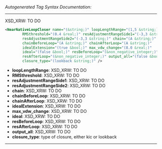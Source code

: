<!-- THIS IS AN AUTOGENERATED FILE: Don't edit it directly, instead change the schema definition in the code itself. -->

_Autogenerated Tag Syntax Documentation:_

---
XSD_XRW: TO DO

```xml
<NearNativeLoopCloser name="(&string;)" loopLengthRange="(1,5 &string;)"
        RMSthreshold="(0.4 &real;)" resAdjustmentRangeSide1="(-3,3 &string;)"
        resAdjustmentRangeSide2="(-3,3 &string;)" chain="(A &string;)"
        chainBeforeLoop="(A &string;)" chainAfterLoop="(A &string;)"
        idealExtension="(true &bool;)" max_vdw_change="(8.0 &real;)"
        ideal="(false &bool;)" resBeforeLoop="(&non_negative_integer;)"
        resAfterLoop="(&non_negative_integer;)" output_all="(false &bool;)"
        closure_type="(lookback &string;)" />
```

-   **loopLengthRange**: XSD_XRW: TO DO
-   **RMSthreshold**: XSD_XRW: TO DO
-   **resAdjustmentRangeSide1**: XSD_XRW: TO DO
-   **resAdjustmentRangeSide2**: XSD_XRW: TO DO
-   **chain**: XSD_XRW: TO DO
-   **chainBeforeLoop**: XSD_XRW: TO DO
-   **chainAfterLoop**: XSD_XRW: TO DO
-   **idealExtension**: XSD_XRW: TO DO
-   **max_vdw_change**: XSD_XRW: TO DO
-   **ideal**: XSD_XRW: TO DO
-   **resBeforeLoop**: XSD_XRW: TO DO
-   **resAfterLoop**: XSD_XRW: TO DO
-   **output_all**: XSD_XRW: TO DO
-   **closure_type**: type of closure, either kic or lookback

---
